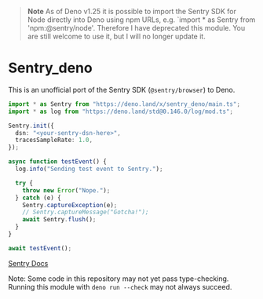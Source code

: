 > **Note** 
> As of Deno v1.25 it is possible to import the Sentry SDK for Node directly into Deno using npm URLs, e.g. `import * as Sentry from 'npm:@sentry/node'. Therefore I have deprecated this module. You are still welcome to use it, but I will no longer update it.

# Sentry_deno

This is an unofficial port of the Sentry SDK (`@sentry/browser`) to Deno.

```ts
import * as Sentry from "https://deno.land/x/sentry_deno/main.ts";
import * as log from "https://deno.land/std@0.146.0/log/mod.ts";

Sentry.init({
  dsn: "<your-sentry-dsn-here>",
  tracesSampleRate: 1.0,
});

async function testEvent() {
  log.info("Sending test event to Sentry.");

  try {
    throw new Error("Nope.");
  } catch (e) {
    Sentry.captureException(e);
    // Sentry.captureMessage("Gotcha!");
    await Sentry.flush();
  }
}

await testEvent();
```

[Sentry Docs](https://docs.sentry.io/platforms/javascript/)

Note: Some code in this repository may not yet pass type-checking. Running this module with `deno run --check` may not always succeed.
